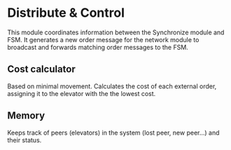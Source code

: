 # Distribute & Control

This module coordinates information between the Synchronize module and FSM. It generates a new order message for the network module to broadcast and forwards matching order messages to the FSM. 

## Cost calculator
Based on minimal movement. Calculates the cost of each external order, assigning it to the elevator with the the lowest cost.

## Memory

 Keeps track of peers (elevators) in the system (lost peer, new peer...) and their status. 
